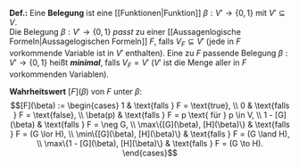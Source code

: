 **Def.:** Eine **Belegung** ist eine [[Funktionen|Funktion]] $\beta : V' \to \{0, 1\}$ mit $V' \subseteq V$.  
Die Belegung $\beta : V' \to \{0, 1\}$ _passt_ zu einer [[Aussagenlogische Formeln|Aussagelogischen Formeln]] $F$, falls $V_F \subseteq V'$ (jede in $F$ vorkommende Variable ist in $V'$ enthalten).
Eine zu $F$ passende Belegung $\beta : V' \to \{0, 1\}$ heißt _**minimal**_, falls $V_F = V'$ ($V'$ ist die Menge aller in $F$ vorkommenden Variablen).

**Wahrheitswert** $[F](\beta)$ von $F$ unter $\beta$:
$$[F](\beta) := \begin{cases} 1 & \text{falls } F = \text{true}, \\ 0 & \text{falls } F = \text{false}, \\ \beta(p) & \text{falls } F = p \text{ für } p \in V, \\ 1 - [G](\beta) & \text{falls } F = \neg G, \\ \max\{[G](\beta), [H](\beta)\} & \text{falls } F = (G \lor H), \\ \min\{[G](\beta), [H](\beta)\} & \text{falls } F = (G \land H), \\ \max\{1 - [G](\beta), [H](\beta)\} & \text{falls } F = (G \to H). \end{cases}$$
